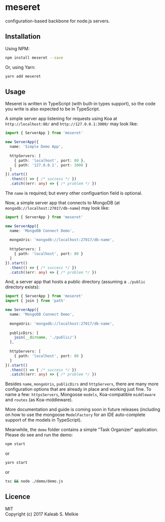 # meseret

configuration-based backbone for node.js servers.  

## Installation

Using NPM:
```bash
npm install meseret --save
```  

Or, using Yarn:
```bash
yarn add meseret
```  

## Usage

Meseret is written in TypeScript (with built-in types support), so the code you write is also expected to be in TypeScript.  

A simple server app listening for requests using Koa at `http://localhost:80/` and `http://127.0.0.1:3000/` may look like:
```typescript
import { ServerApp } from 'meseret'

new ServerApp({
  name: 'Simple Demo App',
  
  httpServers: [
    { path: 'localhost', port: 80 },
    { path: '127.0.0.1', port: 3000 }
  ]
}).start()
  .then(() => { /* success */ })
  .catch((err: any) => { /* problem */ })
```  

The `name` is required; but every other configuartion field is optional.  

Now, a simple server app that connects to MongoDB (at `mongodb://localhost:27017/db-name`) may look like:
```typescript
import { ServerApp } from 'meseret'

new ServerApp({
  name: 'MongoDB Connect Demo',
  
  mongoUris: 'mongodb://localhost:27017/db-name',
  
  httpServers: [
    { path: 'localhost', port: 80 }
  ]
}).start()
  .then(() => { /* success */ })
  .catch((err: any) => { /* problem */ })
```  

And, a server app that hosts a public directory (assuming a `./public` directory exists):
```typescript
import { ServerApp } from 'meseret'
import { join } from 'path'

new ServerApp({
  name: 'MongoDB Connect Demo',
  
  mongoUris: 'mongodb://localhost:27017/db-name',
  
  publicDirs: [
    join(__dirname, './public/')
  ],
  
  httpServers: [
    { path: 'localhost', port: 80 }
  ]
}).start()
  .then(() => { /* success */ })
  .catch((err: any) => { /* problem */ })
```  

Besides `name`, `mongoUris`, `publicDirs` and `httpServers`, there are many more configuration options that are already in place and working just fine. To name a few: `httpsServers`, Mongoose `models`, Koa-compatible `middleware` and `routes` (as Koa-middleware).  

More documentation and guide is coming soon in future releases (including on how to use the mongoose `ModelFactory` for an IDE auto-complete support of the models in TypeScript).  

Meanwhile, the `demo` folder contains a simple "Task Organizer" application. Please do see and run the demo:
```bash
npm start
```
or
```bash
yarn start
```
or
```bash
tsc && node ./demo/demo.js
```

## Licence
MIT  
Copyright (c) 2017 Kaleab S. Melkie
